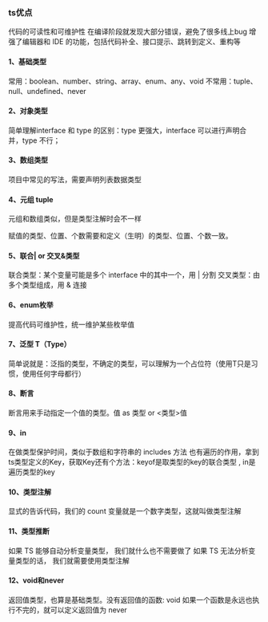 ### ts优点
代码的可读性和可维护性
在编译阶段就发现大部分错误，避免了很多线上bug
增强了编辑器和 IDE 的功能，包括代码补全、接口提示、跳转到定义、重构等


#### 1、基础类型
常用：boolean、number、string、array、enum、any、void
不常用：tuple、null、undefined、never

#### 2、对象类型
简单理解interface 和 type 的区别：type 更强大，interface 可以进行声明合并，type 不行；

#### 3、数组类型
项目中常见的写法，需要声明列表数据类型

#### 4、元组 tuple
元组和数组类似，但是类型注解时会不一样

赋值的类型、位置、个数需要和定义（生明）的类型、位置、个数一致。

#### 5、联合| or 交叉&类型
联合类型：某个变量可能是多个 interface 中的其中一个，用 | 分割
交叉类型：由多个类型组成，用 & 连接

#### 6、enum枚举
提高代码可维护性，统一维护某些枚举值

#### 7、泛型 T（Type）
简单说就是：泛指的类型，不确定的类型，可以理解为一个占位符（使用T只是习惯，使用任何字母都行）

#### 8、断言
断言用来手动指定一个值的类型。值 as 类型 or <类型>值

#### 9、in
在做类型保护时间，类似于数组和字符串的 includes 方法
也有遍历的作用，拿到ts类型定义的Key，获取Key还有个方法：keyof是取类型的key的联合类型 , in是遍历类型的key
#### 10、类型注解
显式的告诉代码，我们的 count 变量就是一个数字类型，这就叫做类型注解
#### 11、类型推断
如果 TS 能够自动分析变量类型， 我们就什么也不需要做了
如果 TS 无法分析变量类型的话， 我们就需要使用类型注解
#### 12、void和never
返回值类型，也算是基础类型。没有返回值的函数: void
如果一个函数是永远也执行不完的，就可以定义返回值为 never

